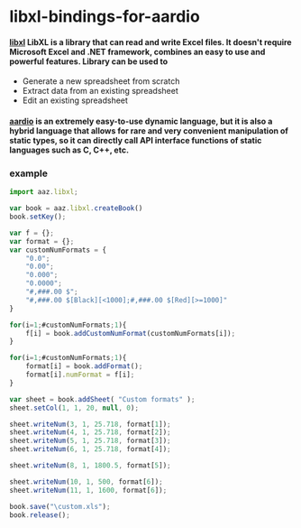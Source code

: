 # libxl-bindings-for-aardio
#### [libxl](https://www.libxl.com/) LibXL is a library that can read and write Excel files. It doesn't require Microsoft Excel and .NET framework, combines an easy to use and powerful features. Library can be used to
* Generate a new spreadsheet from scratch
* Extract data from an existing spreadsheet
* Edit an existing spreadsheet
#### [aardio](http://www.aardio.com/)  is an extremely easy-to-use dynamic language, but it is also a hybrid language that allows for rare and very convenient manipulation of static types, so it can directly call API interface functions of static languages such as C, C++, etc.

### example
````javascript
import aaz.libxl;

var book = aaz.libxl.createBook()
book.setKey();

var f = {};
var format = {};
var customNumFormats = {
    "0.0";
    "0.00";
    "0.000";
    "0.0000";
    "#,###.00 $";
    "#,###.00 $[Black][<1000];#,###.00 $[Red][>=1000]"
}

for(i=1;#customNumFormats;1){
    f[i] = book.addCustomNumFormat(customNumFormats[i]);
}

for(i=1;#customNumFormats;1){
	format[i] = book.addFormat();
	format[i].numFormat = f[i];
}

var sheet = book.addSheet( "Custom formats" );
sheet.setCol(1, 1, 20, null, 0);

sheet.writeNum(3, 1, 25.718, format[1]);
sheet.writeNum(4, 1, 25.718, format[2]);
sheet.writeNum(5, 1, 25.718, format[3]);  
sheet.writeNum(6, 1, 25.718, format[4]);

sheet.writeNum(8, 1, 1800.5, format[5]);

sheet.writeNum(10, 1, 500, format[6]);
sheet.writeNum(11, 1, 1600, format[6]);

book.save("\custom.xls");
book.release();
````
